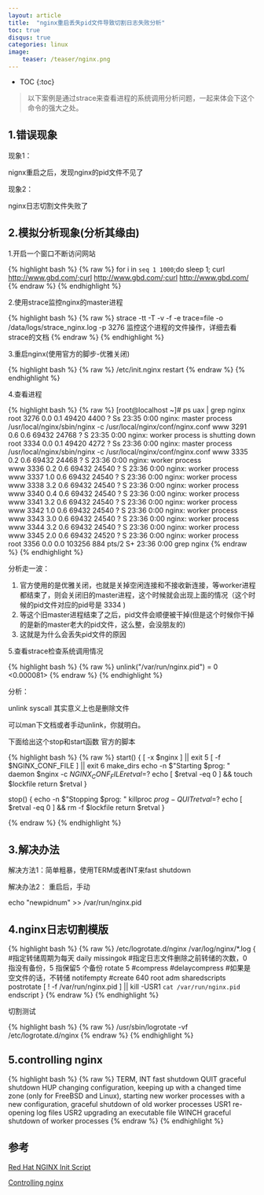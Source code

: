 ```yaml
---
layout: article
title:  "nginx重启丢失pid文件导致切割日志失败分析"
toc: true
disqus: true
categories: linux
image:
    teaser: /teaser/nginx.png
---
```


* TOC
{:toc}

>以下案例是通过strace来查看进程的系统调用分析问题，一起来体会下这个命令的强大之处。

## 1.错误现象
现象1：

nignx重启之后，发现nginx的pid文件不见了

现象2：

nginx日志切割文件失败了

## 2.模拟分析现象(分析其缘由)

1.开启一个窗口不断访问网站

{% highlight bash %}
{% raw %}
for i in `seq 1 1000`;do
sleep 1;
curl http://www.gbd.com/;curl http://www.gbd.com/;curl http://www.gbd.com/
{% endraw %}
{% endhighlight %}


2.使用strace监控nginx的master进程

{% highlight bash %}
{% raw %}
strace -tt -T -v -f -e trace=file -o /data/logs/strace_nginx.log -p 3276
监控这个进程的文件操作，详细去看strace的文档
{% endraw %}
{% endhighlight %}


3.重启nginx(使用官方的脚步-优雅关闭)

{% highlight bash %}
{% raw %}
/etc/init.nginx restart
{% endraw %}
{% endhighlight %}


4.查看进程


{% highlight bash %}
{% raw %}
[root@localhost ~]# ps uax | grep nginx   
root      3276  0.0  0.1  49420  4400 ?        Ss   23:35   0:00 nginx: master process /usr/local/nginx/sbin/nginx -c /usr/local/nginx/conf/nginx.conf
www       3291  0.6  0.6  69432 24768 ?        S    23:35   0:00 nginx: worker process is shutting down                         
root      3334  0.0  0.1  49420  4272 ?        Ss   23:36   0:00 nginx: master process /usr/local/nginx/sbin/nginx -c /usr/local/nginx/conf/nginx.conf
www       3335  0.2  0.6  69432 24468 ?        S    23:36   0:00 nginx: worker process                                          
www       3336  0.2  0.6  69432 24540 ?        S    23:36   0:00 nginx: worker process                                          
www       3337  1.0  0.6  69432 24540 ?        S    23:36   0:00 nginx: worker process                                          
www       3338  3.2  0.6  69432 24540 ?        S    23:36   0:00 nginx: worker process                                          
www       3340  0.4  0.6  69432 24540 ?        S    23:36   0:00 nginx: worker process                                          
www       3341  3.2  0.6  69432 24540 ?        S    23:36   0:00 nginx: worker process                                          
www       3342  1.0  0.6  69432 24540 ?        S    23:36   0:00 nginx: worker process                                          
www       3343  3.0  0.6  69432 24540 ?        S    23:36   0:00 nginx: worker process                                          
www       3344  3.2  0.6  69432 24540 ?        S    23:36   0:00 nginx: worker process                                          
www       3345  2.0  0.6  69432 24520 ?        S    23:36   0:00 nginx: worker process                                          
root      3356  0.0  0.0 103256   884 pts/2    S+   23:36   0:00 grep nginx
{% endraw %}
{% endhighlight %}


分析走一波：

1. 官方使用的是优雅关闭，也就是关掉空闲连接和不接收新连接，等worker进程都结束了，则会关闭旧的master进程，这个时候就会出现上面的情况（这个时候的pid文件对应的pid号是 3334 ) 
2. 等这个旧master进程结束了之后，pid文件会顺便被干掉(但是这个时候你干掉的是新的master老大的pid文件，这么整，会没朋友的)
3. 这就是为什么会丢失pid文件的原因

5.查看strace检查系统调用情况

{% highlight bash %}
{% raw %}
 unlink("/var/run/nginx.pid") = 0 <0.000081>
{% endraw %}
{% endhighlight %}


分析：

unlink syscall 其实意义上也是删除文件

可以man下文档或者手动unlink，你就明白。


下面给出这个stop和start函数 官方的脚本

{% highlight bash %}
{% raw %}
start() {
    [ -x $nginx ] || exit 5
    [ -f $NGINX_CONF_FILE ] || exit 6
    make_dirs
    echo -n $"Starting $prog: "
    daemon $nginx -c $NGINX_CONF_FILE
    retval=$?
    echo
    [ $retval -eq 0 ] && touch $lockfile
    return $retval
}

stop() {
    echo -n $"Stopping $prog: "
    killproc $prog -QUIT
    retval=$?
    echo
    [ $retval -eq 0 ] && rm -f $lockfile
    return $retval
}

{% endraw %}
{% endhighlight %}


## 3.解决办法

解决方法1：简单粗暴，使用TERM或者INT来fast shutdown

解决办法2： 重启后，手动

echo "newpidnum" >> /var/run/nginx.pid

## 4.nginx日志切割模版

{% highlight bash %}
{% raw %}
/etc/logrotate.d/nginx
/var/log/nginx/*.log {
        #指定转储周期为每天
        daily
        missingok
        #指定日志文件删除之前转储的次数，0 指没有备份，5 指保留5 个备份
        rotate 5
        #compress
        #delaycompress
        #如果是空文件的话，不转储
        notifempty
        #create 640 root adm
        sharedscripts
        postrotate
                [ ! -f /var/run/nginx.pid ] || kill -USR1 `cat /var/run/nginx.pid`
        endscript
}
{% endraw %}
{% endhighlight %}


切割测试

{% highlight bash %}
{% raw %}
/usr/sbin/logrotate -vf /etc/logrotate.d/nginx
{% endraw %}
{% endhighlight %}

## 5.controlling nginx

{% highlight bash %}
{% raw %}
TERM, INT	fast shutdown
QUIT	graceful shutdown
HUP	changing configuration, keeping up with a changed time zone (only for FreeBSD and Linux), starting new worker processes with a new configuration, graceful shutdown of old worker processes
USR1	re-opening log files
USR2	upgrading an executable file
WINCH	graceful shutdown of worker processes
{% endraw %}
{% endhighlight %}

## 参考
[Red Hat NGINX Init Script](https://www.nginx.com/resources/wiki/start/topics/examples/redhatnginxinit/)

[Controlling nginx](http://nginx.org/en/docs/control.html)